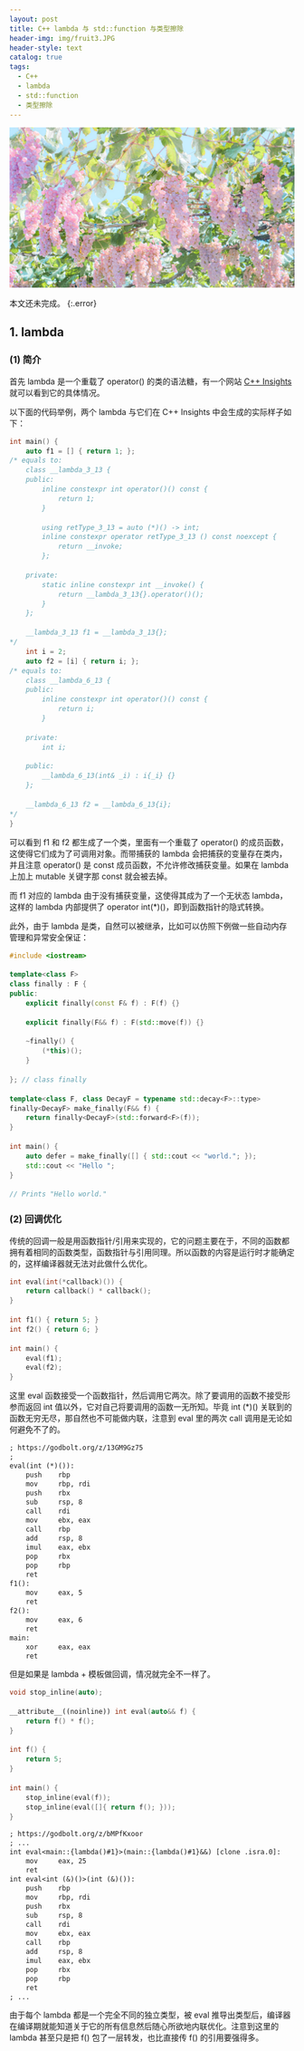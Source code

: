 ```yaml
---
layout: post
title: C++ lambda 与 std::function 与类型擦除
header-img: img/fruit3.JPG
header-style: text
catalog: true
tags:
  - C++
  - lambda
  - std::function
  - 类型擦除
---
```


![图片](/img/fruit3.JPG)

本文还未完成。
{:.error}

## 1. lambda

### (1) 简介

首先 lambda 是一个重载了 operator() 的类的语法糖，有一个网站 [C++ Insights](https://cppinsights.io/) 就可以看到它的具体情况。

以下面的代码举例，两个 lambda 与它们在 C++ Insights 中会生成的实际样子如下：

```cpp
int main() {
    auto f1 = [] { return 1; };
/* equals to:
    class __lambda_3_13 {
    public: 
        inline constexpr int operator()() const {
            return 1;
        }
        
        using retType_3_13 = auto (*)() -> int;
        inline constexpr operator retType_3_13 () const noexcept {
            return __invoke;
        };
        
    private: 
        static inline constexpr int __invoke() {
            return __lambda_3_13{}.operator()();
        }
    };

    __lambda_3_13 f1 = __lambda_3_13{};
*/
    int i = 2;
    auto f2 = [i] { return i; };
/* equals to:
    class __lambda_6_13 {
    public: 
        inline constexpr int operator()() const {
            return i;
        }

    private: 
        int i;

    public:
        __lambda_6_13(int& _i) : i{_i} {}
    };

    __lambda_6_13 f2 = __lambda_6_13{i};
*/
}
```

可以看到 f1 和 f2 都生成了一个类，里面有一个重载了 operator() 的成员函数，这使得它们成为了可调用对象。而带捕获的 lambda 会把捕获的变量存在类内，并且注意 operator() 是 const 成员函数，不允许修改捕获变量。如果在 lambda 上加上 mutable 关键字那 const 就会被去掉。

而 f1 对应的 lambda 由于没有捕获变量，这使得其成为了一个无状态 lambda，这样的 lambda 内部提供了 operator int(*)()，即到函数指针的隐式转换。

此外，由于 lambda 是类，自然可以被继承，比如可以仿照下例做一些自动内存管理和异常安全保证：

```cpp
#include <iostream>

template<class F>
class finally : F {
public:
    explicit finally(const F& f) : F(f) {}

    explicit finally(F&& f) : F(std::move(f)) {}

    ~finally() {
        (*this)();
    }

}; // class finally

template<class F, class DecayF = typename std::decay<F>::type>
finally<DecayF> make_finally(F&& f) {
    return finally<DecayF>(std::forward<F>(f));
}

int main() {
    auto defer = make_finally([] { std::cout << "world."; });
    std::cout << "Hello ";
}

// Prints "Hello world."
```

### (2) 回调优化

传统的回调一般是用函数指针/引用来实现的，它的问题主要在于，不同的函数都拥有着相同的函数类型，函数指针与引用同理。所以函数的内容是运行时才能确定的，这样编译器就无法对此做什么优化。

```cpp
int eval(int(*callback)()) {
    return callback() * callback();
}

int f1() { return 5; }
int f2() { return 6; }

int main() {
    eval(f1);
    eval(f2);
}
```

这里 eval 函数接受一个函数指针，然后调用它两次。除了要调用的函数不接受形参而返回 int 值以外，它对自己将要调用的函数一无所知。毕竟 int (*)() 关联到的函数无穷无尽，那自然也不可能做内联，注意到 eval 里的两次 call 调用是无论如何避免不了的。

```less
; https://godbolt.org/z/13GM9Gz75
;
eval(int (*)()):
    push    rbp
    mov     rbp, rdi
    push    rbx
    sub     rsp, 8
    call    rdi
    mov     ebx, eax
    call    rbp
    add     rsp, 8
    imul    eax, ebx
    pop     rbx
    pop     rbp
    ret
f1():
    mov     eax, 5
    ret
f2():
    mov     eax, 6
    ret
main:
    xor     eax, eax
    ret
```

但是如果是 lambda + 模板做回调，情况就完全不一样了。

```cpp
void stop_inline(auto);

__attribute__((noinline)) int eval(auto&& f) {
    return f() * f();
}

int f() {
    return 5;
}

int main() {
    stop_inline(eval(f));
    stop_inline(eval([]{ return f(); }));
}
```

```less
; https://godbolt.org/z/bMPfKxoor
; ...
int eval<main::{lambda()#1}>(main::{lambda()#1}&&) [clone .isra.0]:
    mov     eax, 25
    ret
int eval<int (&)()>(int (&)()):
    push    rbp
    mov     rbp, rdi
    push    rbx
    sub     rsp, 8
    call    rdi
    mov     ebx, eax
    call    rbp
    add     rsp, 8
    imul    eax, ebx
    pop     rbx
    pop     rbp
    ret
; ...
```

由于每个 lambda 都是一个完全不同的独立类型，被 eval 推导出类型后，编译器在编译期就能知道关于它的所有信息然后随心所欲地内联优化。注意到这里的 lambda 甚至只是把 f() 包了一层转发，也比直接传 f() 的引用要强得多。
